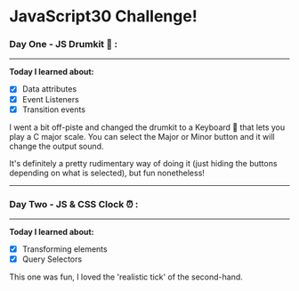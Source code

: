 # JavaScript30 Challenge!

### Day One - JS Drumkit 🥁 :
---
**Today I learned about:**
- [x] Data attributes
- [x] Event Listeners
- [x] Transition events

I went a bit off-piste and changed the drumkit to a Keyboard 🎹 that lets you play a C major scale.
You can select the Major or Minor button and it will change the output sound. 

It's definitely a pretty rudimentary way of doing it (just hiding the buttons depending on what is selected), but fun nonetheless!

---

### Day Two - JS & CSS Clock ⏰ :
---
**Today I learned about:**
- [x] Transforming elements
- [x] Query Selectors

This one was fun, I loved the 'realistic tick' of the second-hand.
